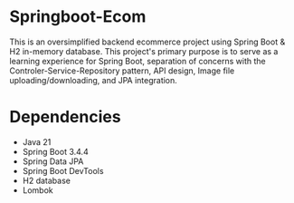 
# Springboot-Ecom

This is an oversimplified backend ecommerce project using Spring Boot & H2 in-memory database. This project's primary purpose is to serve as a learning experience for Spring Boot, separation of concerns with the Controler-Service-Repository pattern, API design, Image file uploading/downloading, and JPA integration.

# Dependencies

- Java 21
- Spring Boot 3.4.4
- Spring Data JPA
- Spring Boot DevTools
- H2 database
- Lombok

